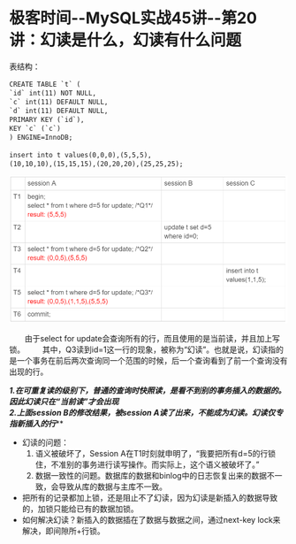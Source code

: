 # 极客时间--MySQL实战45讲--第20讲：幻读是什么，幻读有什么问题


表结构：

    CREATE TABLE `t` (
    `id` int(11) NOT NULL,
    `c` int(11) DEFAULT NULL,
    `d` int(11) DEFAULT NULL,
    PRIMARY KEY (`id`),
    KEY `c` (`c`)
    ) ENGINE=InnoDB;

    insert into t values(0,0,0),(5,5,5),
    (10,10,10),(15,15,15),(20,20,20),(25,25,25);


![假设只在id=5加行锁](../images/mysql实战45讲/假设只在id=5加行锁.png)

&emsp;&emsp;由于select for update会查询所有的行，而且使用的是当前读，并且加上写锁。
&emsp;&emsp;其中，Q3读到id=1这一行的现象，被称为“幻读”。也就是说，幻读指的是一个事务在前后两次查询同一个范围的时候，后一个查询看到了前一个查询没有出现的行。

***1.在可重复读的级别下，普通的查询时快照读，是看不到别的事务插入的数据的。因此幻读只在“当前读”才会出现***</br>
***2.上面session B的修改结果，被session A读了出来，不能成为幻读。幻读仅专指新插入的行*****

* 幻读的问题：
    1. 语义被破坏了，Session A在T1时刻就申明了，“我要把所有d=5的行锁住，不准别的事务进行读写操作。而实际上，这个语义被破坏了。”
    2. 数据一致性的问题。数据库的数据和binlog中的日志恢复出来的数据不一致，会导致从库的数据与主库不一致。
* 把所有的记录都加上锁，还是阻止不了幻读，因为幻读是新插入的数据导致的，加锁只能给已有的数据加锁。
* 如何解决幻读？新插入的数据插在了数据与数据之间，通过next-key lock来解决，即间隙所+行锁。
